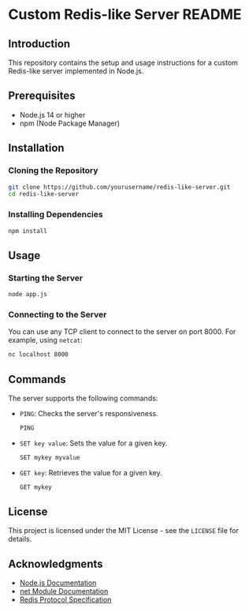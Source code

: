 # Custom Redis-like Server README

## Introduction
This repository contains the setup and usage instructions for a custom Redis-like server implemented in Node.js.

## Prerequisites
- Node.js 14 or higher
- npm (Node Package Manager)

## Installation

### Cloning the Repository
```sh
git clone https://github.com/yourusername/redis-like-server.git
cd redis-like-server
```

### Installing Dependencies
```sh
npm install
```

## Usage

### Starting the Server
```sh
node app.js
```

### Connecting to the Server
You can use any TCP client to connect to the server on port 8000. For example, using `netcat`:
```sh
nc localhost 8000
```

## Commands
The server supports the following commands:

- `PING`: Checks the server's responsiveness.
  ```sh
  PING
  ```

- `SET key value`: Sets the value for a given key.
  ```sh
  SET mykey myvalue
  ```

- `GET key`: Retrieves the value for a given key.
  ```sh
  GET mykey
  ```




## License
This project is licensed under the MIT License - see the `LICENSE` file for details.

## Acknowledgments
- [Node.js Documentation](https://nodejs.org/en/docs/)
- [net Module Documentation](https://nodejs.org/api/net.html)
- [Redis Protocol Specification](https://redis.io/topics/protocol)
